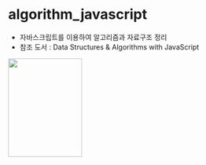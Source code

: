 # algorithm_javascript

- 자바스크립트를 이용하여 알고리즘과 자료구조 정리   
- 참조 도서 : Data Structures & Algorithms with JavaScript

<div>
<img src="https://raw.githubusercontent.com/seochangwook/algorithm_javascript/master/book_image.png" width="150" height="200">
</div>
